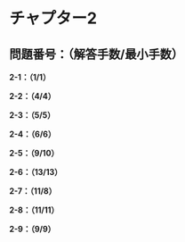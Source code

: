 # チャプター2

## 問題番号：（解答手数/最小手数）

**2-1：（1/1）**

**2-2：（4/4）**

**2-3：（5/5）**

**2-4：（6/6）**

**2-5：（9/10）**

**2-6：（13/13）**

**2-7：（11/8）**

**2-8：（11/11）**

**2-9：（9/9）**
